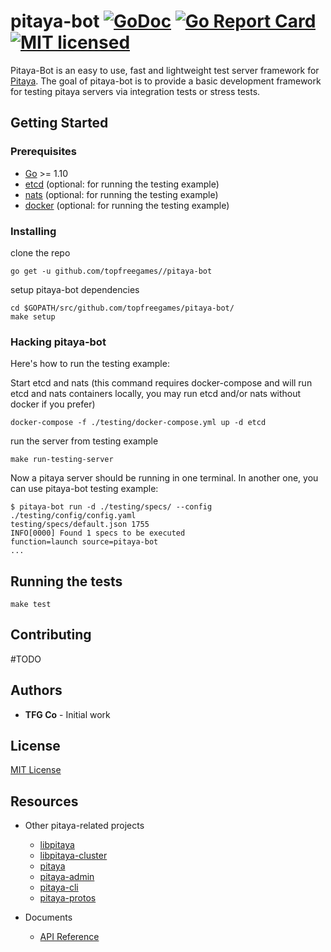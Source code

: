 # pitaya-bot [![GoDoc][1]][2] [![Go Report Card][3]][4] [![MIT licensed][5]][6]

[1]: https://godoc.org/github.com/topfreegames/pitaya-bot?status.svg
[2]: https://godoc.org/github.com/topfreegames/pitaya-bot
[3]: https://goreportcard.com/badge/github.com/topfreegames/pitaya-bot
[4]: https://goreportcard.com/report/github.com/topfreegames/pitaya-bot
[5]: https://img.shields.io/badge/license-MIT-blue.svg
[6]: LICENSE

Pitaya-Bot is an easy to use, fast and lightweight test server framework for [Pitaya](https://github.com/topfreegames/pitaya).
The goal of pitaya-bot is to provide a basic development framework for testing pitaya servers via integration tests or stress tests.

## Getting Started

### Prerequisites

* [Go](https://golang.org/) >= 1.10
* [etcd](https://github.com/coreos/etcd) (optional: for running the testing example)
* [nats](https://github.com/nats-io/go-nats) (optional: for running the testing example)
* [docker](https://www.docker.com) (optional: for running the testing example)

### Installing
clone the repo
```
go get -u github.com/topfreegames//pitaya-bot
```
setup pitaya-bot dependencies
```
cd $GOPATH/src/github.com/topfreegames/pitaya-bot/
make setup
```

### Hacking pitaya-bot

Here's how to run the testing example:

Start etcd and nats (this command requires docker-compose and will run etcd and nats containers locally, you may run etcd and/or nats without docker if you prefer)
```
docker-compose -f ./testing/docker-compose.yml up -d etcd
```
run the server from testing example
```
make run-testing-server
```

Now a pitaya server should be running in one terminal. In another one, you can use pitaya-bot testing example:
```
$ pitaya-bot run -d ./testing/specs/ --config ./testing/config/config.yaml
testing/specs/default.json 1755
INFO[0000] Found 1 specs to be executed                  function=launch source=pitaya-bot
...
```

## Running the tests
```
make test
```

## Contributing
#TODO

## Authors
* **TFG Co** - Initial work

## License
[MIT License](./LICENSE)

## Resources

- Other pitaya-related projects
  + [libpitaya](https://github.com/topfreegames/libpitaya)
  + [libpitaya-cluster](https://github.com/topfreegames/libpitaya-cluster)
  + [pitaya](https://github.com/topfreegames/pitaya)
  + [pitaya-admin](https://github.com/topfreegames/pitaya-admin)
  + [pitaya-cli](https://github.com/topfreegames/pitaya-cli)
  + [pitaya-protos](https://github.com/topfreegames/pitaya-protos)

- Documents
  + [API Reference](https://godoc.org/github.com/topfreegames/pitaya-bot)

